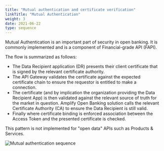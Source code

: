 ```yaml
---
title: "Mutual authentication and certificate verification"
linkTitle: "Mutual Authentication"
weight: 3
date: 2021-06-22
type: sequence
---
```


Mutual Authentication is an important part of security in open banking. It is commonly implemented and is a component of Financial-grade API (FAPI).

The flow is summarized as follows:

* The Data Recipient application (DR) presents their client certificate that is signed by the relevant certificate authority.
* The API Gateway validates the certificate against the expected certificate chain to ensure the requestor is entitled to make a connection.
* The certificate (and by implication the organization providing the Data Recipient App) is then validated against the relevant source of truth for the market in question. Amplify Open Banking solution calls the relevant Certificate Authority (CA) to ensure the Data Recipient is still valid.
* Finally where certificate binding is enforced association between the Access Token and the presented certificate is checked.

This pattern is not implemented for "open data" APIs such as Products & Services.

![Mutual authentication sequence](/Images/Mutual_Authentication_Sequence.svg)
